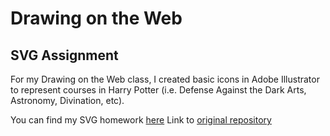 # Drawing on the Web
## SVG Assignment

For my Drawing on the Web class, I created basic icons in Adobe Illustrator to represent courses in Harry Potter (i.e. Defense Against the Dark Arts, Astronomy, Divination, etc).

You can find my SVG homework [here](http://i6.cims.nyu.edu/~rs5324/380/hw2/index.html)
Link to [original repository](https://github.com/rebecca112233/drawing-svg)
